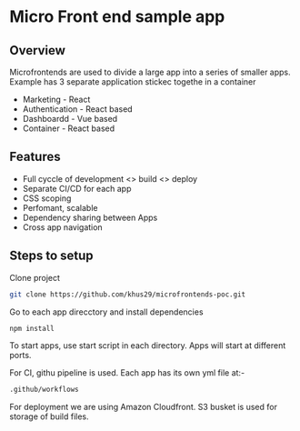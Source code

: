 # Micro Front end sample app

## Overview

Microfrontends are used to divide a large app into a series of smaller apps.
Example has 3 separate application stickec togethe in a container

- Marketing - React
- Authentication - React based
- Dashboardd - Vue based
- Container - React based

## Features

- Full cyccle of development <> build <> deploy
- Separate CI/CD for each app
- CSS scoping
- Perfomant, scalable
- Dependency sharing between Apps
- Cross app navigation

## Steps to setup

Clone project

```sh
git clone https://github.com/khus29/microfrontends-poc.git
```

Go to each app direcctory and install dependencies

```sh
npm install
```

To start apps, use start script in each directory. Apps will start at different ports.

For CI, githu pipeline is used. Each app has its own yml file at:-

```sh
.github/workflows
```

For deployment we are using Amazon Cloudfront. S3 busket is used for storage of build files.
